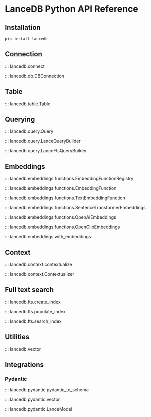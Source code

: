 # LanceDB Python API Reference

## Installation

```shell
pip install lancedb
```

## Connection

::: lancedb.connect

::: lancedb.db.DBConnection

## Table

::: lancedb.table.Table

## Querying

::: lancedb.query.Query

::: lancedb.query.LanceQueryBuilder

::: lancedb.query.LanceFtsQueryBuilder

## Embeddings

::: lancedb.embeddings.functions.EmbeddingFunctionRegistry

::: lancedb.embeddings.functions.EmbeddingFunction

::: lancedb.embeddings.functions.TextEmbeddingFunction

::: lancedb.embeddings.functions.SentenceTransformerEmbeddings

::: lancedb.embeddings.functions.OpenAIEmbeddings

::: lancedb.embeddings.functions.OpenClipEmbeddings

::: lancedb.embeddings.with_embeddings

## Context

::: lancedb.context.contextualize

::: lancedb.context.Contextualizer

## Full text search

::: lancedb.fts.create_index

::: lancedb.fts.populate_index

::: lancedb.fts.search_index

## Utilities

::: lancedb.vector

## Integrations

### Pydantic

::: lancedb.pydantic.pydantic_to_schema

::: lancedb.pydantic.vector

::: lancedb.pydantic.LanceModel
